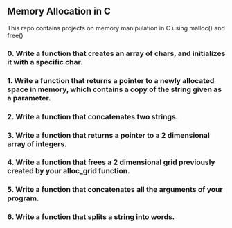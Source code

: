 ## Memory Allocation in C

This repo contains projects on memory manipulation in C using malloc() and free()


### 0. Write a function that creates an array of chars, and initializes it with a specific char.

### 1. Write a function that returns a pointer to a newly allocated space in memory, which contains a copy of the string given as a parameter.

### 2. Write a function that concatenates two strings.

### 3. Write a function that returns a pointer to a 2 dimensional array of integers.

### 4. Write a function that frees a 2 dimensional grid previously created by your alloc_grid function.

### 5. Write a function that concatenates all the arguments of your program.

### 6. Write a function that splits a string into words.
